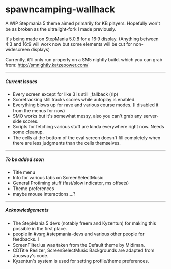 # spawncamping-wallhack
A WIP Stepmania 5 theme aimed primarily for KB players.
Hopefully won't be as broken as the ultralight-fork I made previously.


It's being made on StepMania 5.0.8 for a 16:9 display. (Anything between 4:3 and 16:9 will work now but some elements will be cut for non-widescreen displays)

Currently, it'll only run properly on a SM5 nightly build. which you can grab from: http://smnightly.katzepower.com/ 

---
##### Current Issues
* Every screen except for like 3 is still _fallback (rip)
* Scoretracking still tracks scores while autoplay is enabled.
* Everything blows up for rave and various course modes. (I disabled it from the menus for now)
* SMO works but it's somewhat messy, also you can't grab any server-side scores.
* Scripts for fetching various stuff are kinda everywhere right now. Needs some cleanup.
* The cells at the bottom of the eval screen doesn't fill completely when there are less judgments than the cells themselves. 

---
##### To be added soon 
* Title menu
* Info for various tabs on ScreenSelectMusic
* General Protiming stuff (fast/slow indicator, ms offsets)
* Theme preferences
* maybe mouse interactions....?

---
##### Acknowledgements
* The StepMania 5 devs (notably freem and Kyzentun) for making this possible in the first place.
* people in #vsrg,#stepmania-devs and various other people for feedbacks..!
* ScreenFilter.lua was taken from the Default theme by Midiman.
* CDTitle Resizer, ScreenSelectMusic Backgrounds are adapted from Jousway's code.
* Kyzentun's system is used for setting profile/theme preferences.
